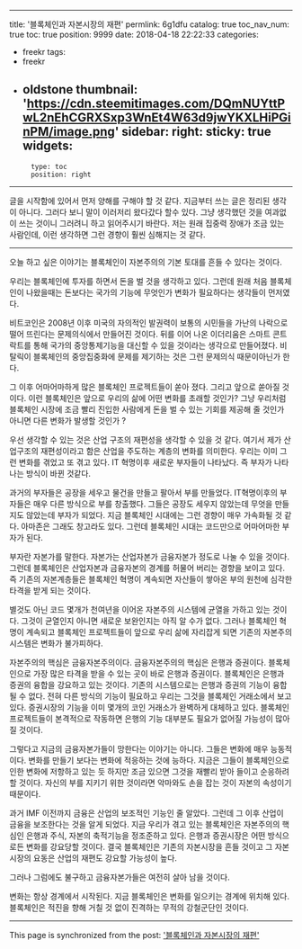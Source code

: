 
---
title: '블록체인과 자본시장의 재편'
permlink: 6g1dfu
catalog: true
toc_nav_num: true
toc: true
position: 9999
date: 2018-04-18 22:22:33
categories:
- freekr
tags:
- freekr
- oldstone
thumbnail: 'https://cdn.steemitimages.com/DQmNUYttPwL2nEhCGRXSxp3WnEt4W63d9jwYKXLHiPGinPM/image.png'
sidebar:
    right:
        sticky: true
widgets:
    -
        type: toc
        position: right
---


글을 시작함에 있어서 먼저 양해를 구해야 할 것 같다. 지금부터 쓰는 글은 정리된 생각이 아니다. 그러다 보니 말이 이러저리 왔다갔다 할수 있다. 그냥 생각했던 것을 여과없이 쓰는 것이니 그러려니 하고 읽어주시기 바란다. 저는 원래 집중력 장애가 조금 있는 사람인데, 이런 생각하면 그런 경향이 훨씬 심해지는 것 같다. 

---

오늘 하고 싶은 이야기는 블록체인이 자본주의의 기본 토대를 흔들 수 있다는 것이다. 

우리는 블록체인에 투자를 하면서 돈을 벌 것을 생각하고 있다. 그런데 원래 처음 블록체인이 나왔을때는 돈보다는 국가의 기능에 무엇인가 변화가 필요하다는 생각들이 먼저였다. 

비트코인은 2008년 이후 미국의 자의적인 발권력이 보통의 시민들을 가난의 나락으로 떨어 뜨린다는 문제의식에서 만들어진 것이다. 뒤를 이어 나온 이더리움은 스마트 콘트락트를 통해 국가의 중앙통제기능을 대신할 수 있을 것이라는 생각으로 만들어졌다. 비탈릭이 블록체인의 중앙집중화에 문제를 제기하는 것은 그런 문제의식 때문이아닌가 한다. 

그 이후 어마어마하게 많은 블록체인 프로젝트들이 쏟아 졌다. 그리고 앞으로 쏟아질 것이다. 이런 블록체인은 앞으로 우리의 삶에 어떤 변화를 초래할 것인가? 그냥 우리처럼 블록체인 시장에 조금 빨리 진입한 사람에게 돈을 벌 수 있는 기회를 제공해 줄 것인가 아니면 다른 변화가 발생할 것인가 ?

우선 생각할 수 있는 것은 산업 구조의 재편성을 생각할 수 있을 것 같다. 여기서 제가 산업구조의 재편성이라고 함은 산업을 주도하는 계층의 변화를 의미한다. 우리는 이미 그런 변화를 겪었고 또 겪고 있다. IT 혁명이후 새로운 부자들이 나타났다. 즉 부자가 나타나는 방식이 바뀐 것같다. 

과거의 부자들은 공장을 세우고 물건을 만들고 팔아서 부를 만들었다.  IT혁명이후의 부자들은 매우 다른 방식으로 부를 창출했다. 그들은 공장도 세우지 않았는데 무엇을 만들지도 않았는데 부자가 되었다. 지금 블록체인 시대에는 그런 경향이 매우 가속화될 것 같다. 아마존은 그래도 창고라도 있다. 그런데 블록체인 시대는 코드만으로 어마어마한 부자가 된다. 

부자란 자본가를 말한다. 자본가는 산업자본가 금융자본가 정도로 나눌 수 있을 것이다. 그런데 블록체인은 산업자본과 금융자본의 경계를 허물어 버리는 경향을 보이고 있다. 즉 기존의 자본계층들은 블록체인 혁명이 계속되면 자산들이 쌓아온 부의 원천에 심각한 타격을 받게 되는 것이다. 

별것도 아닌 코드 몇개가 천여년을 이어온 자본주의 시스템에 균열을 가하고 있는 것이다. 그것이 균열인지 아니면 새로운 보완인지는 아직 알 수가 없다. 그러나 블록체인 혁명이 계속되고 블록체인 프로젝트들이 앞으로 우리 삶에 자리잡게 되면 기존의 자본주의 시스템은 변화가 불가피하다. 

자본주의의 핵심은 금융자본주의이다. 금융자본주의의 핵심은 은행과 증권이다. 블록체인으로 가장 많은 타격을 받을 수 있는 곳이 바로 은행과 증권이다. 블록체인은 은행과 증권의 융합을 강요하고 있는 것이다. 
기존의 시스템으로는 은행과 증권의 기능이 융합될 수 없다. 전혀 다른 방식의 기능이 필요하고 우리는 그것을 블록체인 거래소에서 보고 있다. 증권시장의 기능을 이미 몇개의 코인 거래소가 완벽하게 대체하고 있다. 블록체인 프로젝트들이 본격적으로 작동하면 은행의 기능 대부분도 필요가 없어질 가능성이 많아질 것이다. 

그렇다고 지금의 금융자본가들이 망한다는 이야기는 아니다. 그들은 변화에 매우 능동적이다. 변화를 만들기 보다는 변화에 적응하는 것에 능하다. 지금은 그들이 블록체인으로 인한 변화에 저항하고 있는 듯 하지만 조금 있으면 그것을 재빨리 받아 들이고 순응하려 할 것이다. 자신의 부를 지키기 위한 것이라면 악마와도 손을 잡는 것이 자본의 속성이기 때문이다.

과거 IMF 이전까지 금융은 산업의 보조적인 기능인 줄 알았다. 그런데 그 이후 산업이 금융을 보조한다는 것을 알게 되었다. 지금 우리가 겪고 있는 블록체인은 자본주의의 핵심인 은행과 주식, 자본의 축적기능을 정조준하고 있다. 은행과 증권시장은 어떤 방식으로든 변화를 강요당할 것이다. 결국 블록체인은 기존의 자본시장을 흔들 것이고 그 자본시장의 요동은 산업의 재편도 강요할 가능성이 높다. 

그러나 그럼에도 불구하고 금융자본가들은 여전히 살아 남을 것이다.

변화는 항상 경계에서 시작된다. 지금 블록체인은 변화를 일으키는 경계에 위치해 있다. 블록체인은 적진을 향해 거칠 것 없이 진격하는 무적의 강철군단인 것이다.

- - -

This page is synchronized from the post: ['블록체인과 자본시장의 재편'](https://steemit.com/@oldstone/6g1dfu)
